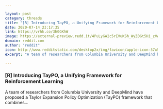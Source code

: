 ```yaml
---

layout: post
category: threads
title: "[R] Introducing TayPO, a Unifying Framework for Reinforcement Learning"
date: 2020-07-14 23:17:35
link: https://vrhk.co/3h0GKhW
image: https://external-preview.redd.it/4PuLyGA2c5rEVuKSh_WyZ0Gt5Hi_zVAitNrHxqgTA-8.jpg?width=1200&height=628.272251309&auto=webp&crop=1200:628.272251309,smart&s=872ada9290a718e05240880079c0a864df5b62d1
domain: reddit.com
author: "reddit"
icon: http://www.redditstatic.com/desktop2x/img/favicon/apple-icon-57x57.png
excerpt: "A team of researchers from Columbia University and DeepMind have proposed a Taylor Expansion Policy Optimization (TayPO) framework that combines..."

---
```


### [R] Introducing TayPO, a Unifying Framework for Reinforcement Learning

A team of researchers from Columbia University and DeepMind have proposed a Taylor Expansion Policy Optimization (TayPO) framework that combines...
